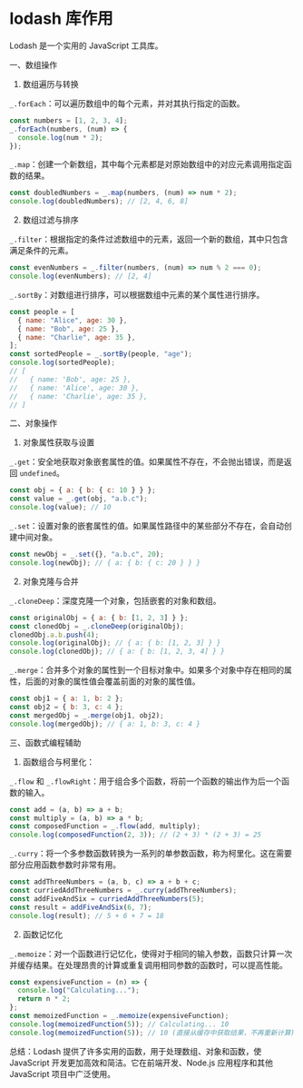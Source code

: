 # lodash 库作用

Lodash 是一个实用的 JavaScript 工具库。

一、数组操作

1. 数组遍历与转换

`_.forEach`：可以遍历数组中的每个元素，并对其执行指定的函数。

```javascript
const numbers = [1, 2, 3, 4];
_.forEach(numbers, (num) => {
  console.log(num * 2);
});
```

`_.map`：创建一个新数组，其中每个元素都是对原始数组中的对应元素调用指定函数的结果。

```javascript
const doubledNumbers = _.map(numbers, (num) => num * 2);
console.log(doubledNumbers); // [2, 4, 6, 8]
```

2. 数组过滤与排序

`_.filter`：根据指定的条件过滤数组中的元素，返回一个新的数组，其中只包含满足条件的元素。

```javascript
const evenNumbers = _.filter(numbers, (num) => num % 2 === 0);
console.log(evenNumbers); // [2, 4]
```

`_.sortBy`：对数组进行排序，可以根据数组中元素的某个属性进行排序。

```javascript
const people = [
  { name: "Alice", age: 30 },
  { name: "Bob", age: 25 },
  { name: "Charlie", age: 35 },
];
const sortedPeople = _.sortBy(people, "age");
console.log(sortedPeople);
// [
//   { name: 'Bob', age: 25 },
//   { name: 'Alice', age: 30 },
//   { name: 'Charlie', age: 35 },
// ]
```

二、对象操作

1. 对象属性获取与设置

`_.get`：安全地获取对象嵌套属性的值。如果属性不存在，不会抛出错误，而是返回 `undefined`。

```javascript
const obj = { a: { b: { c: 10 } } };
const value = _.get(obj, "a.b.c");
console.log(value); // 10
```

`_.set`：设置对象的嵌套属性的值。如果属性路径中的某些部分不存在，会自动创建中间对象。

```javascript
const newObj = _.set({}, "a.b.c", 20);
console.log(newObj); // { a: { b: { c: 20 } } }
```

2. 对象克隆与合并

`_.cloneDeep`：深度克隆一个对象，包括嵌套的对象和数组。

```javascript
const originalObj = { a: { b: [1, 2, 3] } };
const clonedObj = _.cloneDeep(originalObj);
clonedObj.a.b.push(4);
console.log(originalObj); // { a: { b: [1, 2, 3] } }
console.log(clonedObj); // { a: { b: [1, 2, 3, 4] } }
```

`_.merge`：合并多个对象的属性到一个目标对象中。如果多个对象中存在相同的属性，后面的对象的属性值会覆盖前面的对象的属性值。

```javascript
const obj1 = { a: 1, b: 2 };
const obj2 = { b: 3, c: 4 };
const mergedObj = _.merge(obj1, obj2);
console.log(mergedObj); // { a: 1, b: 3, c: 4 }
```

三、函数式编程辅助

1. 函数组合与柯里化：

`_.flow` 和 `_.flowRight`：用于组合多个函数，将前一个函数的输出作为后一个函数的输入。

```javascript
const add = (a, b) => a + b;
const multiply = (a, b) => a * b;
const composedFunction = _.flow(add, multiply);
console.log(composedFunction(2, 3)); // (2 + 3) * (2 + 3) = 25
```

`_.curry`：将一个多参数函数转换为一系列的单参数函数，称为柯里化。这在需要部分应用函数参数时非常有用。

```javascript
const addThreeNumbers = (a, b, c) => a + b + c;
const curriedAddThreeNumbers = _.curry(addThreeNumbers);
const addFiveAndSix = curriedAddThreeNumbers(5);
const result = addFiveAndSix(6, 7);
console.log(result); // 5 + 6 + 7 = 18
```

2. 函数记忆化

`_.memoize`：对一个函数进行记忆化，使得对于相同的输入参数，函数只计算一次并缓存结果。在处理昂贵的计算或重复调用相同参数的函数时，可以提高性能。

```javascript
const expensiveFunction = (n) => {
  console.log("Calculating...");
  return n * 2;
};
const memoizedFunction = _.memoize(expensiveFunction);
console.log(memoizedFunction(5)); // Calculating... 10
console.log(memoizedFunction(5)); // 10 (直接从缓存中获取结果，不再重新计算)
```

总结：Lodash 提供了许多实用的函数，用于处理数组、对象和函数，使 JavaScript 开发更加高效和简洁。它在前端开发、Node.js 应用程序和其他 JavaScript 项目中广泛使用。
